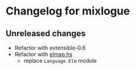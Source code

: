 # Changelog for mixlogue

## Unreleased changes

- Refactor with extensible-0.6
- Refactor with [elmap.hs](https://github.com/matsubara0507/elmap.hs)
    - replace `Language.Elm` module
